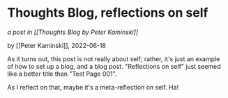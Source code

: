 # Thoughts Blog, reflections on self

_a post in [[Thoughts Blog by Peter Kaminski]]_

by [[Peter Kaminski]], 2022-06-18

As it turns out, this post is not really about self; rather, it's just an example of how to set up a blog, and a blog post.  "Reflections on self" just seemed like a better title than "Test Page 001".

As I reflect on that, maybe it's a meta-reflection on self.  Ha!

